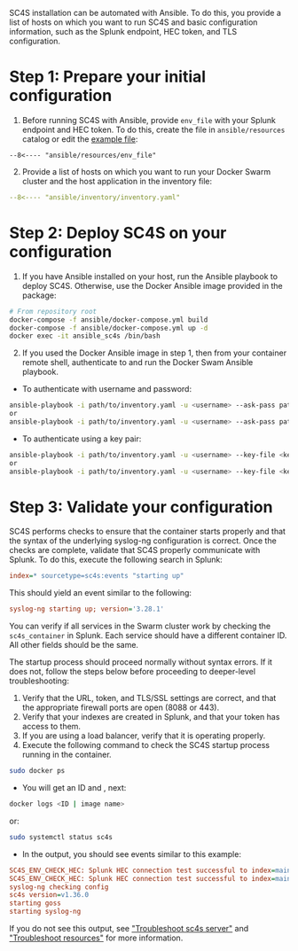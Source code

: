 SC4S installation can be automated with Ansible. To do this, you provide a list of hosts on which you want to run SC4S and basic configuration information, such as the Splunk endpoint, HEC token, and TLS configuration.

# Step 1: Prepare your initial configuration

1. Before running SC4S with Ansible, provide `env_file` with your Splunk endpoint and HEC token. To do this, create the file in `ansible/resources` catalog or edit the [example file](/ansible/resources/env_file):

``` dotenv
--8<---- "ansible/resources/env_file"
```
2. Provide a list of hosts on which you want to run your Docker Swarm cluster and the host application in the inventory file:
``` yaml
--8<---- "ansible/inventory/inventory.yaml"
```
# Step 2: Deploy SC4S on your configuration
1. If you have Ansible installed on your host, run the Ansible playbook to deploy SC4S. Otherwise, use the Docker Ansible image provided in the package:
```bash
# From repository root
docker-compose -f ansible/docker-compose.yml build
docker-compose -f ansible/docker-compose.yml up -d
docker exec -it ansible_sc4s /bin/bash
```
2. If you used the Docker Ansible image in step 1, then from your container remote shell, authenticate to and run the Docker Swam Ansible playbook.
* To authenticate with username and password:
``` bash 
ansible-playbook -i path/to/inventory.yaml -u <username> --ask-pass path/to/playbooks/docker.yml
or
ansible-playbook -i path/to/inventory.yaml -u <username> --ask-pass path/to/playbooks/podman.yml

```
* To authenticate using a key pair:
``` bash 
ansible-playbook -i path/to/inventory.yaml -u <username> --key-file <key_file> path/to/playbooks/docker.yml
or
ansible-playbook -i path/to/inventory.yaml -u <username> --key-file <key_file> path/to/playbooks/podman.yml
```

# Step 3: Validate your configuration

SC4S performs checks to ensure that the container starts properly and that the syntax of the underlying syslog-ng
configuration is correct. Once the checks are complete, validate that SC4S properly communicate with Splunk. To do this, execute the following search in Splunk:

```ini
index=* sourcetype=sc4s:events "starting up"
```

This should yield an event similar to the following:

```ini
syslog-ng starting up; version='3.28.1'
```
You can verify if all services in the Swarm cluster work by checking the ```sc4s_container``` in Splunk. Each service should have a different container ID. All other fields should be the same.

The startup process should proceed normally without syntax errors. If it does not,
follow the steps below before proceeding to deeper-level troubleshooting:

1. Verify that the URL, token, and TLS/SSL settings are correct, and that the appropriate firewall ports are open (8088 or 443).
2. Verify that your indexes are created in Splunk, and that your token has access to them.
3. If you are using a load balancer, verify that it is operating properly.
4. Execute the following command to check the SC4S startup process running in the container.
```bash
sudo docker ps
```
* You will get an ID and <image name>, next: 

```bash
docker logs <ID | image name> 
```
or:
```bash
sudo systemctl status sc4s
```
* In the output, you should see events similar to this example:

```ini
SC4S_ENV_CHECK_HEC: Splunk HEC connection test successful to index=main for sourcetype=sc4s:fallback...
SC4S_ENV_CHECK_HEC: Splunk HEC connection test successful to index=main for sourcetype=sc4s:events...
syslog-ng checking config
sc4s version=v1.36.0
starting goss
starting syslog-ng
```

If you do not see this output, see ["Troubleshoot sc4s server"](../troubleshooting/troubleshoot_SC4S_server.md)
and ["Troubleshoot resources"](../troubleshooting/troubleshoot_resources.md) for more information.
